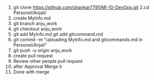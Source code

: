
1. git clone https://github.com/shankar7791/MI-10-DevOps.git
2.cd Personel/Anjali/
3. create MyInfo.md
4. git branch anju_work
5. git checkout anju_work
6. git add MyInfo.md
   git add gitcommand.md
7. git commit -m "uploading MyInfo.md and gitcommands.md in Personel/Anjali"
8. git push -u origin anju_work
9. create pull request
10. Review other people pull request
11. after Approval Merge it
12. Done with merge
